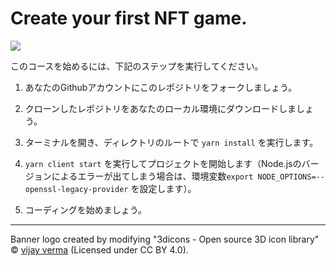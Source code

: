 # Create your first NFT game.

![](/packages/client/public/ETH-game-banner.png)

このコースを始めるには、下記のステップを実行してください。

1. あなたのGithubアカウントにこのレポジトリをフォークしましょう。

2. クローンしたレポジトリをあなたのローカル環境にダウンロードしましょう。

3. ターミナルを開き、ディレクトリのルートで `yarn install` を実行します。

4. `yarn client start` を実行してプロジェクトを開始します（Node.jsのバージョンによるエラーが出てしまう場合は、環境変数`export NODE_OPTIONS=--openssl-legacy-provider` を設定します）。

5. コーディングを始めましょう。

----
Banner logo created by modifying  "3dicons - Open source 3D icon library" © [vijay verma](https://www.figma.com/community/file/1030350068466019692) (Licensed under CC BY 4.0).
